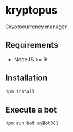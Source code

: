 kryptopus
=========

Cryptocurrency manager

Requirements
------------

* NodeJS >= 9


Installation
------------

```bash
npm install
```


Execute a bot
-------------

```bash
npm run bot myBot001
```


